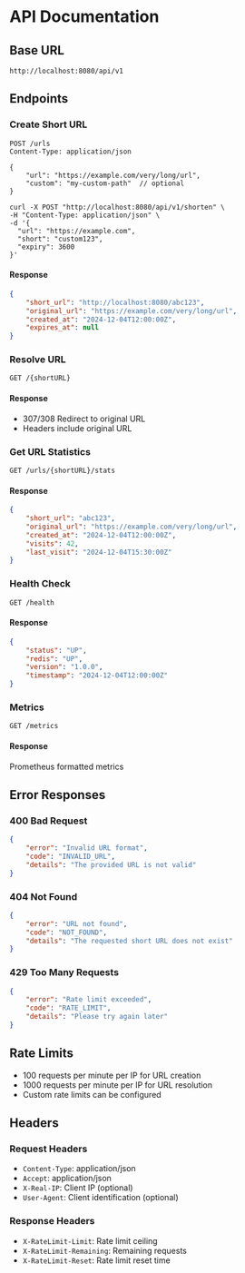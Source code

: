 # API Documentation

## Base URL
```
http://localhost:8080/api/v1
```

## Endpoints

### Create Short URL

```http
POST /urls
Content-Type: application/json

{
    "url": "https://example.com/very/long/url",
    "custom": "my-custom-path"  // optional
}
```

```curl
curl -X POST "http://localhost:8080/api/v1/shorten" \
-H "Content-Type: application/json" \
-d '{
  "url": "https://example.com",
  "short": "custom123",
  "expiry": 3600
}'

```

#### Response
```json
{
    "short_url": "http://localhost:8080/abc123",
    "original_url": "https://example.com/very/long/url",
    "created_at": "2024-12-04T12:00:00Z",
    "expires_at": null
}
```

### Resolve URL

```http
GET /{shortURL}
```

#### Response
- 307/308 Redirect to original URL
- Headers include original URL

### Get URL Statistics

```http
GET /urls/{shortURL}/stats
```

#### Response
```json
{
    "short_url": "abc123",
    "original_url": "https://example.com/very/long/url",
    "created_at": "2024-12-04T12:00:00Z",
    "visits": 42,
    "last_visit": "2024-12-04T15:30:00Z"
}
```

### Health Check

```http
GET /health
```

#### Response
```json
{
    "status": "UP",
    "redis": "UP",
    "version": "1.0.0",
    "timestamp": "2024-12-04T12:00:00Z"
}
```

### Metrics

```http
GET /metrics
```

#### Response
Prometheus formatted metrics

## Error Responses

### 400 Bad Request
```json
{
    "error": "Invalid URL format",
    "code": "INVALID_URL",
    "details": "The provided URL is not valid"
}
```

### 404 Not Found
```json
{
    "error": "URL not found",
    "code": "NOT_FOUND",
    "details": "The requested short URL does not exist"
}
```

### 429 Too Many Requests
```json
{
    "error": "Rate limit exceeded",
    "code": "RATE_LIMIT",
    "details": "Please try again later"
}
```

## Rate Limits

- 100 requests per minute per IP for URL creation
- 1000 requests per minute per IP for URL resolution
- Custom rate limits can be configured

## Headers

### Request Headers
- `Content-Type`: application/json
- `Accept`: application/json
- `X-Real-IP`: Client IP (optional)
- `User-Agent`: Client identification (optional)

### Response Headers
- `X-RateLimit-Limit`: Rate limit ceiling
- `X-RateLimit-Remaining`: Remaining requests
- `X-RateLimit-Reset`: Rate limit reset time